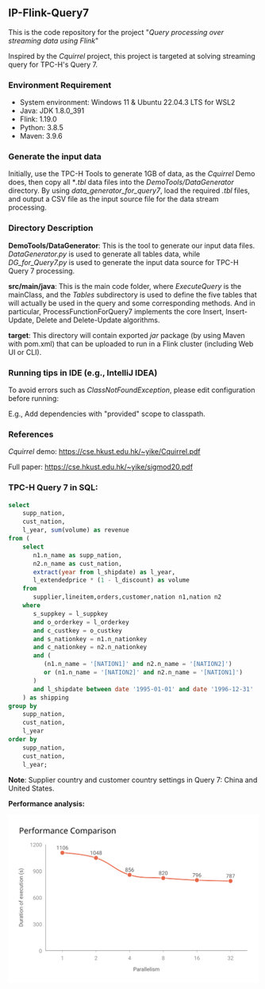 ## IP-Flink-Query7

This is the code repository for the project "*Query processing over streaming data using Flink*"

Inspired by the *Cquirrel* project, this project is targeted at solving streaming query for TPC-H's Query 7.

### Environment Requirement

- System environment: Windows 11 & Ubuntu 22.04.3 LTS for WSL2
- Java: JDK 1.8.0_391
- Flink: 1.19.0
- Python: 3.8.5
- Maven: 3.9.6

### Generate the input data

Initially, use the TPC-H Tools to generate 1GB of data, as the *Cquirrel* Demo does, then copy all **.tbl* data files into the *DemoTools/DataGenerator* directory. By using *data_generator_for_query7*, load the required *.tbl* files, and output a CSV file as the input source file for the data stream processing.

### Directory Description

**DemoTools/DataGenerator**: This is the tool to generate our input data files. *DataGenerator.py* is used to generate all tables data, while *DG_for_Query7.py* is used to generate the input data source for TPC-H Query 7 processing.

**src/main/java**: This is the main code folder, where *ExecuteQuery* is the mainClass, and the *Tables* subdirectory is used to define the five tables that will actually be used in the query and some corresponding methods. And in particular, ProcessFunctionForQuery7 implements the core Insert, Insert-Update, Delete and Delete-Update algorithms.

**target**: This directory will contain exported *jar* package (by using Maven with pom.xml) that can be uploaded to run in a Flink cluster (including Web UI or CLI).

### Running tips in IDE (e.g., IntelliJ IDEA)

To avoid errors such as *ClassNotFoundException*, please edit configuration before running: 

E.g., Add dependencies with "provided" scope to classpath.

### References

*Cquirrel* demo: https://cse.hkust.edu.hk/~yike/Cquirrel.pdf

Full paper: https://cse.hkust.edu.hk/~yike/sigmod20.pdf

### TPC-H Query 7 in SQL:

```sql
select
    supp_nation,
    cust_nation,
    l_year, sum(volume) as revenue
from (
    select
       n1.n_name as supp_nation,
       n2.n_name as cust_nation,
       extract(year from l_shipdate) as l_year,
       l_extendedprice * (1 - l_discount) as volume
    from
       supplier,lineitem,orders,customer,nation n1,nation n2
    where
       s_suppkey = l_suppkey
       and o_orderkey = l_orderkey
       and c_custkey = o_custkey
       and s_nationkey = n1.n_nationkey
       and c_nationkey = n2.n_nationkey
       and (
          (n1.n_name = '[NATION1]' and n2.n_name = '[NATION2]')
          or (n1.n_name = '[NATION2]' and n2.n_name = '[NATION1]')
       )
       and l_shipdate between date '1995-01-01' and date '1996-12-31'
    ) as shipping
group by
    supp_nation,
    cust_nation,
    l_year
order by
    supp_nation,
    cust_nation,
    l_year;
```

**Note**: 
Supplier country and customer country settings in Query 7: China and United States.



**Performance analysis:**

![Performance-Line](./Performance-Line.svg)